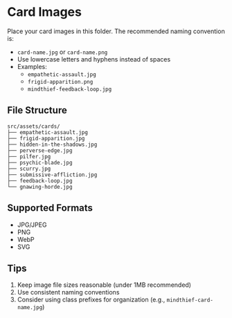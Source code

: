 # Card Images

Place your card images in this folder. The recommended naming convention is:

- `card-name.jpg` or `card-name.png`
- Use lowercase letters and hyphens instead of spaces
- Examples:
  - `empathetic-assault.jpg`
  - `frigid-apparition.png`
  - `mindthief-feedback-loop.jpg`

## File Structure

```
src/assets/cards/
├── empathetic-assault.jpg
├── frigid-apparition.jpg
├── hidden-in-the-shadows.jpg
├── perverse-edge.jpg
├── pilfer.jpg
├── psychic-blade.jpg
├── scurry.jpg
├── submissive-affliction.jpg
├── feedback-loop.jpg
└── gnawing-horde.jpg
```

## Supported Formats

- JPG/JPEG
- PNG  
- WebP
- SVG

## Tips

1. Keep image file sizes reasonable (under 1MB recommended)
2. Use consistent naming conventions
3. Consider using class prefixes for organization (e.g., `mindthief-card-name.jpg`)

